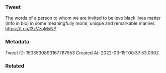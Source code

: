 ### Tweet
The words of a person to whom we are invited to believe black lives matter (info in bio) in some meaningfully moral, unique and remarkable manner. https://t.co/l3zVzoMsNP

### Metadata
Tweet ID: 1503530893167767553
Created At: 2022-03-15T00:37:53.000Z

### Related

